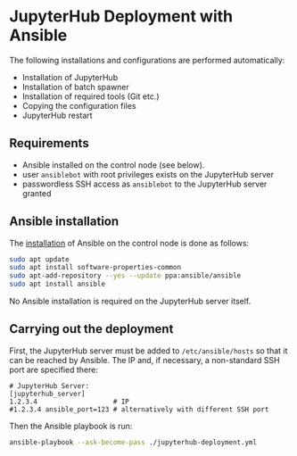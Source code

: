 # JupyterHub Deployment with Ansible

The following installations and configurations are performed automatically:

- Installation of JupyterHub
- Installation of batch spawner
- Installation of required tools (Git etc.)
- Copying the configuration files
- JupyterHub restart

## Requirements

- Ansible installed on the control node (see below).
- user `ansiblebot` with root privileges exists on the JupyterHub server
- passwordless SSH access as `ansiblebot` to the JupyterHub server granted

## Ansible installation

The [installation](https://docs.ansible.com/ansible/latest/installation_guide/intro_installation.html) of Ansible on the control node is done as follows:

```bash
sudo apt update
sudo apt install software-properties-common
sudo apt-add-repository --yes --update ppa:ansible/ansible
sudo apt install ansible
```

No Ansible installation is required on the JupyterHub server itself.

## Carrying out the deployment

First, the JupyterHub server must be added to `/etc/ansible/hosts` so that it can be reached by Ansible. The IP and, if necessary, a non-standard SSH port are specified there:

```
# JupyterHub Server:
[jupyterhub_server]
1.2.3.4                   # IP
#1.2.3.4 ansible_port=123 # alternatively with different SSH port
```

Then the Ansible playbook is run:

```bash
ansible-playbook --ask-become-pass ./jupyterhub-deployment.yml
```
